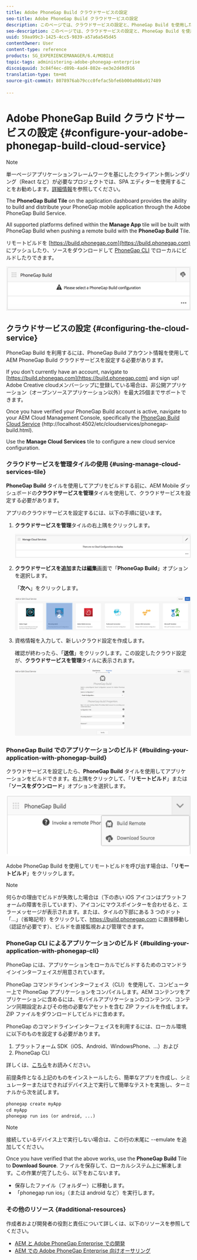 ```yaml
---
title: Adobe PhoneGap Build クラウドサービスの設定
seo-title: Adobe PhoneGap Build クラウドサービスの設定
description: このページでは、クラウドサービスの設定と、PhoneGap Build を使用したアプリケーションのビルドについて説明します。
seo-description: このページでは、クラウドサービスの設定と、PhoneGap Build を使用したアプリケーションのビルドについて説明します。
uuid: 59aa99c3-1425-4cc5-9839-a57a6a545d45
contentOwner: User
content-type: reference
products: SG_EXPERIENCEMANAGER/6.4/MOBILE
topic-tags: administering-adobe-phonegap-enterprise
discoiquuid: 3c84f4ec-d89b-4ad4-802e-ee3e2d49d916
translation-type: tm+mt
source-git-commit: 8078976ab79ccc0fefac5bfe6b000a008a917489

---
```



# Adobe PhoneGap Build クラウドサービスの設定 {#configure-your-adobe-phonegap-build-cloud-service}

>[!NOTE]
>
>単一ページアプリケーションフレームワークを基にしたクライアント側レンダリング（React など）が必要なプロジェクトでは、SPA エディターを使用することをお勧めします。[詳細情報](/help/sites-developing/spa-overview.md)を参照してください。

The **PhoneGap Build Tile** on the application dashboard provides the ability to build and distribute your PhoneGap mobile application through the Adobe PhoneGap Build Service.

All supported platforms defined within the **Manage App** tile will be built with PhoneGap Build when pushing a remote build with the **PhoneGap Build** Tile.

リモートビルドを [https://build.phonegap.com](https://build.phonegap.com) にプッシュしたり、ソースをダウンロードして [PhoneGap CLI](https://docs.phonegap.com/references/phonegap-cli/) でローカルにビルドしたりできます。

![PhoneGap Build タイル](assets/chlimage_1-60.png)

## クラウドサービスの設定 {#configuring-the-cloud-service}

PhoneGap Build を利用するには、PhoneGap Build アカウント情報を使用して AEM PhoneGap Build クラウドサービスを設定する必要があります。

If you don&#39;t currently have an account, navigate to [https://build.phonegap.com](https://build.phonegap.com) and sign up! Adobe Creative cloudメンバーシップに登録している場合は、非公開アプリケーション（オープンソースアプリケーション以外）を最大25個までサポートできます。

Once you have verified your PhoneGap Build account is active, navigate to your AEM Cloud Management Console, specifically the [PhoneGap Build Cloud Service](http://localhost:4502/etc/cloudservices/phonegap-build.html) (http://localhost:4502/etc/cloudservices/phonegap-build.html).

Use the **Manage Cloud Services** tile to configure a new cloud service configuration.

### クラウドサービスを管理タイルの使用 {#using-manage-cloud-services-tile}

**PhoneGap Build** タイルを使用してアプリをビルドする前に、AEM Mobile ダッシュボードの&#x200B;**クラウドサービスを管理**&#x200B;タイルを使用して、クラウドサービスを設定する必要があります。

アプリのクラウドサービスを設定するには、以下の手順に従います。

1. **クラウドサービスを管理**&#x200B;タイルの右上隅をクリックします。

   ![chlimage_1-61](assets/chlimage_1-61.png)

1. **クラウドサービスを追加または編集**&#x200B;画面で「**PhoneGap Build**」オプションを選択します。

   「**次へ**」をクリックします。

   ![chlimage_1-62](assets/chlimage_1-62.png)

1. 資格情報を入力して、新しいクラウド設定を作成します。

   確認が終わったら、「**送信**」をクリックします。この設定したクラウド設定が、**クラウドサービスを管理**&#x200B;タイルに表示されます。

   ![chlimage_1-63](assets/chlimage_1-63.png)

### PhoneGap Build でのアプリケーションのビルド {#building-your-application-with-phonegap-build}

クラウドサービスを設定したら、**PhoneGap Build** タイルを使用してアプリケーションをビルドできます。右上隅をクリックして、「**リモートビルド**」または「**ソースをダウンロード**」オプションを選択します。

![chlimage_1-64](assets/chlimage_1-64.png)

Adobe PhoneGap Build を使用してリモートビルドを呼び出す場合は、「**リモートビルド**」をクリックします。

>[!NOTE]
>
>何らかの理由でビルドが失敗した場合は（下の赤い iOS アイコンはプラットフォームの障害を示しています）、アイコンにマウスポインターを合わせると、エラーメッセージが表示されます。または、タイルの下部にある 3 つのドット「...」（省略記号）をクリックして、https://build.phonegap.com に直接移動し（認証が必要です）、ビルドを直接監視および管理できます。

### PhoneGap CLI によるアプリケーションのビルド {#building-your-application-with-phonegap-cli}

PhoneGap には、アプリケーションをローカルでビルドするためのコマンドラインインターフェイスが用意されています。

PhoneGap コマンドラインインターフェイス（CLI）を使用して、コンピューター上で PhoneGap アプリケーションをコンパイルします。AEM コンテンツをアプリケーションに含めるには、モバイルアプリケーションのコンテンツ、コンテンツ同期設定およびその他の必要なアセットを含む ZIP ファイルを作成します。ZIP ファイルをダウンロードしてビルドに含めます。

PhoneGap のコマンドラインインターフェイスを利用するには、ローカル環境に以下のものを設定する必要があります。

1. プラットフォーム SDK（iOS、Android、WindowsPhone、...）および
1. PhoneGap CLI

詳しくは、[こちら](https://docs.phonegap.com/references/phonegap-cli/)をお読みください。

前提条件となる上記のものをインストールしたら、簡単なアプリを作成し、シミュレーターまたはできればデバイス上で実行して簡単なテストを実施し、ターミナルから次を試します。

```xml
phonegap create myApp
cd myApp
phonegap run ios (or android, ...)
```

>[!NOTE]
>
>接続しているデバイス上で実行しない場合は、この行の末尾に --emulate を追加してください。

Once you have verified that the above works, use the **PhoneGap Build** Tile to **Download Source**. ファイルを保存して、ローカルシステム上に解凍します。この作業が完了したら、以下をおこないます。

* 保存したファイル（フォルダー）に移動します。
* 「phonegap run ios」（または android など）を実行します。

### その他のリソース {#additional-resources}

作成者および開発者の役割と責任について詳しくは、以下のリソースを参照してください。

* [AEM と Adobe PhoneGap Enterprise での開発](/help/mobile/developing-in-phonegap.md)
* [AEM での Adobe PhoneGap Enterprise 向けオーサリング](/help/mobile/phonegap.md)
